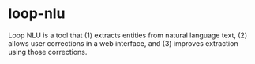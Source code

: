 # loop-nlu
Loop NLU is a tool that (1) extracts entities from natural language text, (2) allows user corrections in a web interface, and (3) improves extraction using those corrections. 
